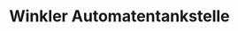 ---
title: "Winkler Automatentankstelle"
url: /beindersheim/winkler-automatentankstelle/
shop: Allgemein
---
